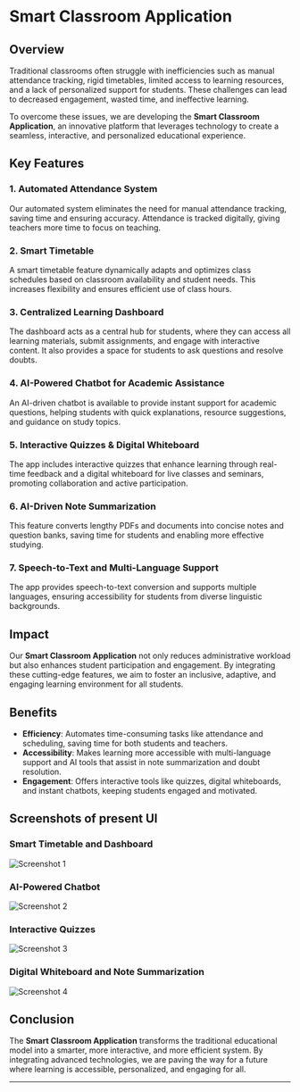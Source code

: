 # Smart Classroom Application

## Overview

Traditional classrooms often struggle with inefficiencies such as manual attendance tracking, rigid timetables, limited access to learning resources, and a lack of personalized support for students. These challenges can lead to decreased engagement, wasted time, and ineffective learning. 

To overcome these issues, we are developing the **Smart Classroom Application**, an innovative platform that leverages technology to create a seamless, interactive, and personalized educational experience.

## Key Features

### 1. Automated Attendance System
Our automated system eliminates the need for manual attendance tracking, saving time and ensuring accuracy. Attendance is tracked digitally, giving teachers more time to focus on teaching.

### 2. Smart Timetable
A smart timetable feature dynamically adapts and optimizes class schedules based on classroom availability and student needs. This increases flexibility and ensures efficient use of class hours.

### 3. Centralized Learning Dashboard
The dashboard acts as a central hub for students, where they can access all learning materials, submit assignments, and engage with interactive content. It also provides a space for students to ask questions and resolve doubts.

### 4. AI-Powered Chatbot for Academic Assistance
An AI-driven chatbot is available to provide instant support for academic questions, helping students with quick explanations, resource suggestions, and guidance on study topics.

### 5. Interactive Quizzes & Digital Whiteboard
The app includes interactive quizzes that enhance learning through real-time feedback and a digital whiteboard for live classes and seminars, promoting collaboration and active participation.

### 6. AI-Driven Note Summarization
This feature converts lengthy PDFs and documents into concise notes and question banks, saving time for students and enabling more effective studying.

### 7. Speech-to-Text and Multi-Language Support
The app provides speech-to-text conversion and supports multiple languages, ensuring accessibility for students from diverse linguistic backgrounds.

## Impact

Our **Smart Classroom Application** not only reduces administrative workload but also enhances student participation and engagement. By integrating these cutting-edge features, we aim to foster an inclusive, adaptive, and engaging learning environment for all students.

## Benefits

- **Efficiency**: Automates time-consuming tasks like attendance and scheduling, saving time for both students and teachers.
- **Accessibility**: Makes learning more accessible with multi-language support and AI tools that assist in note summarization and doubt resolution.
- **Engagement**: Offers interactive tools like quizzes, digital whiteboards, and instant chatbots, keeping students engaged and motivated.

## Screenshots of present UI

### Smart Timetable and Dashboard
![Screenshot 1](./screenshot1.jpeg)

### AI-Powered Chatbot
![Screenshot 2](./screenshot2.jpeg)

### Interactive Quizzes
![Screenshot 3](./screenshot3.jpeg)

### Digital Whiteboard and Note Summarization
![Screenshot 4](./screenshot4.jpeg)

## Conclusion

The **Smart Classroom Application** transforms the traditional educational model into a smarter, more interactive, and more efficient system. By integrating advanced technologies, we are paving the way for a future where learning is accessible, personalized, and engaging for all.

---



